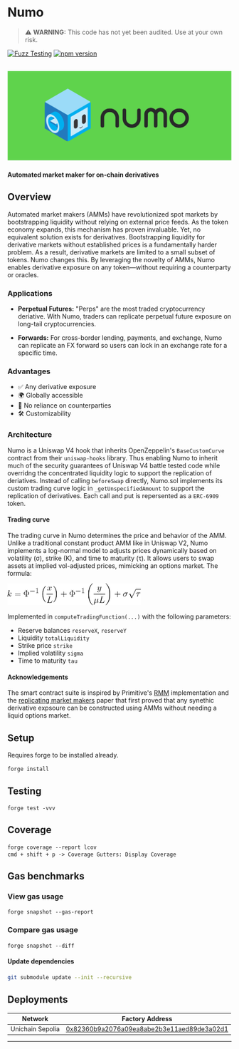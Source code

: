 # Numo

> ⚠️ **WARNING:** This code has not yet been audited. Use at your own risk.

[![Fuzz Testing](https://github.com/Uniswap/uniswap-v3-core/actions/workflows/fuzz-testing.yml/badge.svg)](https://github.com/numotrade/numo/actions/workflows/fuzz-testing.yml)
[![npm version](https://img.shields.io/npm/v/@uniswap/v3-core/latest.svg)](https://www.npmjs.com/package/@numotrade/numo/v/latest)

<div align="center">
  <br />
  <a href="https://optimism.io"><img alt="Numo" src="./image/numo_readme.png" width=600></a>
  <br />
</div>

#### Automated market maker for on-chain derivatives

## Overview

Automated market makers (AMMs) have revolutionized spot markets by bootstrapping liquidity without relying on external price feeds. As the token economy expands, this mechanism has proven invaluable. Yet, no equivalent solution exists for derivatives. Bootstrapping liquidity for derivative markets without established prices is a fundamentally harder problem. As a result, derivative markets are limited to a small subset of tokens. Numo changes this. By leveraging the novelty of AMMs, Numo enables derivative exposure on any token—without requiring a counterparty or oracles. 

### Applications

- **Perpetual Futures:** "Perps" are the most traded cryptocurrency deriative. With Numo, traders can replicate perpetual future exposure on long-tail cryptocurrencies.  

- **Forwards:** For cross-border lending, payments, and exchange, Numo can replicate an FX forward so users can lock in an exchange rate for a specific time. 

### Advantages 

- ✅ Any derivative exposure
- 🌍 Globally accessible
- 🤝 No reliance on counterparties
- 🛠️ Customizability 

### Architecture

Numo is a Uniswap V4 hook that inherits OpenZeppelin's `BaseCustomCurve` contract from their `uniswap-hooks` library. Thus enabling Numo to inherit much of the security guarantees of Uniswap V4 battle tested code while overridng the concentrated liquidity logic to support the replication of deriatives. Instead of calling `beforeSwap` directly, Numo.sol implements its custom trading curve logic in `_getUnspecifiedAmount` to support the replication of derivatives. Each call and put is repersented as a `ERC-6909` token. 

#### Trading curve

The trading curve in Numo determines the price and behavior of the AMM. Unlike a traditional constant product AMM like in Uniswap V2, Numo implements a log-normal model to adjusts prices dynamically based on volatility (σ), strike (K), and time to maturity (τ). It allows users to swap assets at implied vol-adjusted prices, mimicking an options market. The formula:

<img src="./image/formula.png" alt="Formula" width="300"/>

Implemented in `computeTradingFunction(...)` with the following parameters:

- Reserve balances `reserveX`, `reserveY`
- Liquidity `totalLiquidity`
- Strike price `strike`
- Implied volatility `sigma`
- Time to maturity `tau`



#### Acknowledgements

The smart contract suite is inspired by Primitive's [RMM](https://github.com/primitivefinance/rmm) implementation and the [replicating market makers](https://arxiv.org/abs/2103.14769) paper that first proved that any synethic derivative expsoure can be constructed using AMMs without needing a liquid options market. 


## Setup

Requires forge to be installed already.

```
forge install
```

## Testing

```
forge test -vvv
```

## Coverage

```
forge coverage --report lcov
cmd + shift + p -> Coverage Gutters: Display Coverage
```

## Gas benchmarks

### View gas usage

```
forge snapshot --gas-report
```

### Compare gas usage
```
forge snapshot --diff
```

#### Update dependencies

```bash
git submodule update --init --recursive
```

## Deployments

| Network  | Factory Address                                       |  
| -------- | ----------------------------------------------------- | 
| Unichain Sepolia     | [0x82360b9a2076a09ea8abe2b3e11aed89de3a02d1](https://explorer.celo.org/mainnet/token/0x82360b9a2076a09ea8abe2b3e11aed89de3a02d1 ) |

---
